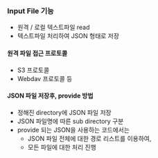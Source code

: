 ### Input File 기능
- 원격 / 로컬 텍스트파일 read
- 텍스트파일 처리하여 JSON 형태로 저장

#### 원격 파일 접근 프로토콜
- S3 프로토콜
- Webdav 프로토콜 등

#### JSON 파일 저장후, provide 방법
- 정해진 directory에 JSON 파일 저장
- JSON 파일명에 따른 sub directory 구분
- provide 되는 JSON을 사용하는 코드에서는
  - JSON 파일 전체에 대한 경로 리스트를 이용하여,
  - 모든 파일에 대한 처리 진행  
